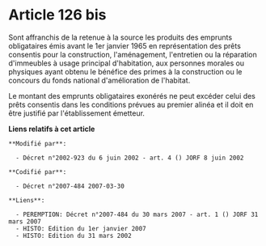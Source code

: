 # Article 126 bis

Sont affranchis de la retenue à la source les produits des emprunts obligataires émis avant le 1er janvier 1965 en
représentation des prêts consentis pour la construction, l'aménagement, l'entretien ou la réparation d'immeubles à usage
principal d'habitation, aux personnes morales ou physiques ayant obtenu le bénéfice des primes à la construction ou le
concours du fonds national d'amélioration de l'habitat.

Le montant des emprunts obligataires exonérés ne peut excéder celui des prêts consentis dans les conditions prévues au
premier alinéa et il doit en être justifié par l'établissement émetteur.

**Liens relatifs à cet article**

	**Modifié par**:

	  - Décret n°2002-923 du 6 juin 2002 - art. 4 () JORF 8 juin 2002

	**Codifié par**:

	  - Décret n°2007-484 2007-03-30

	**Liens**:

	  - PEREMPTION: Décret n°2007-484 du 30 mars 2007 - art. 1 () JORF 31 mars 2007
	  - HISTO: Edition du 1er janvier 2007
	  - HISTO: Edition du 31 mars 2002
